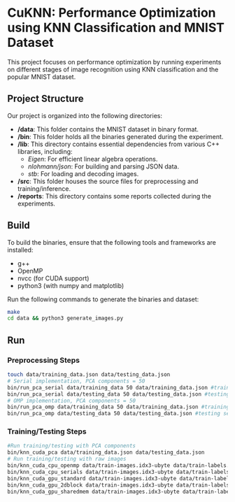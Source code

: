 # CuKNN: Performance Optimization using KNN Classification and MNIST Dataset

This project focuses on performance optimization by running experiments on
different stages of image recognition using KNN classification and the
popular MNIST dataset.

## Project Structure

Our project is organized into the following directories:

- **/data**: This folder contains the MNIST dataset in binary format.
- **/bin**: This folder holds all the binaries generated during the
experiment.
- **/lib**: This directory contains essential dependencies from various
C++ libraries, including:
  - *Eigen*: For efficient linear algebra operations.
  - *nlohmann/json*: For building and parsing JSON data.
  - *stb*: For loading and decoding images.
- **/src**: This folder houses the source files for preprocessing and
training/inference.
- **/reports**: This directory contains some reports collected during the
experiments.

## Build

To build the binaries, ensure that the following tools and frameworks are
installed:

* g++
* OpenMP
* nvcc (for CUDA support)
* python3 (with numpy and matplotlib)

Run the following commands to generate the binaries and dataset:

```sh
make
cd data && python3 generate_images.py
```

## Run

### Preprocessing Steps

```sh
touch data/training_data.json data/testing_data.json
# Serial implementation, PCA components = 50
bin/run_pca_serial data/training_data 50 data/training_data.json #training set
bin/run_pca_serial data/testing_data 50 data/testing_data.json #testing set
# OMP implementation, PCA components = 50
bin/run_pca_omp data/training_data 50 data/training_data.json #training set
bin/run_pca_omp data/testing_data 50 data/testing_data.json #testing set
```

### Training/Testing Steps

```sh
#Run training/testing with PCA components
bin/knn_cuda_pca data/training_data.json data/testing_data.json
# Run training/testing with raw images
bin/knn_cuda_cpu_openmp data/train-images.idx3-ubyte data/train-labels.idx1-ubyte 8 # OpenMP, number of threads = 8
bin/knn_cuda_cpu_serials data/train-images.idx3-ubyte data/train-labels.idx1-ubyte # Serial
bin/knn_cuda_gpu_standard data/train-images.idx3-ubyte data/train-labels.idx1-ubyte # GPU, standard
bin/knn_cuda_gpu_2dblock data/train-images.idx3-ubyte data/train-labels.idx1-ubyte # GPU, 2D block
bin/knn_cuda_gpu_sharedmem data/train-images.idx3-ubyte data/train-labels.idx1-ubyte # GPU, shared memory
```
